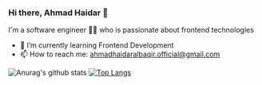 ### Hi there, Ahmad Haidar 👋

I'm a software engineer :man_technologist: who is passionate about frontend technologies 

- 🌱 I’m currently learning Frontend Development
- 📫 How to reach me: ahmadhaidaralbaqir.official@gmail.com

![Anurag's github stats](https://github-readme-stats.vercel.app/api?username=s00y444&show_icons=true&theme=light)
[![Top Langs](https://github-readme-stats.vercel.app/api/top-langs/?username=s00y444&theme=light&layout=compact)](https://github.com/s00y444)
